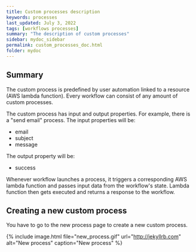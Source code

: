 ```yaml
---
title: Custom processes description
keywords: processes
last_updated: July 3, 2022
tags: [workflows processes]
summary: "The description of custom processes"
sidebar: mydoc_sidebar
permalink: custom_processes_doc.html
folder: mydoc
---
```


## Summary

The custom process is predefined by user automation linked to a resource (AWS lambda function). Every workflow can consist of any amount of custom processes.

The custom process has input and output properties. For example, there is a "send email" process. The input properties will be:
- email
- subject
- message

The output property will be:
- success

Whenever workflow launches a process, it triggers a corresponding AWS lambda function and passes input data from the workflow's state. Lambda function then gets executed and returns a response to the workflow.

## Creating a new custom process

You have to go to the new process page to create a new custom process.

{% include image.html file="new_process.gif" url="http://jekyllrb.com" alt="New process" caption="New process" %}
